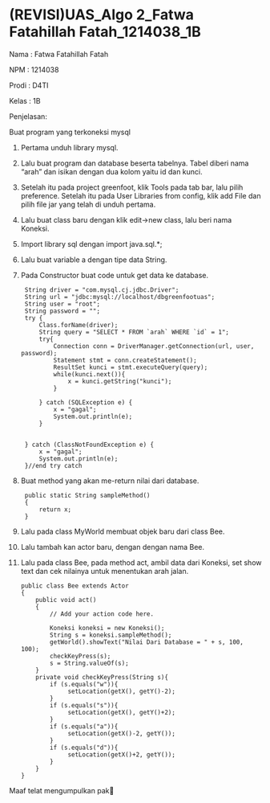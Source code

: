 # (REVISI)UAS_Algo 2_Fatwa Fatahillah Fatah_1214038_1B

Nama : Fatwa Fatahillah Fatah

NPM : 1214038

Prodi : D4TI 

Kelas : 1B

Penjelasan:

Buat program yang terkoneksi mysql
1. Pertama unduh library mysql.
2. Lalu buat program dan database beserta tabelnya. Tabel diberi nama “arah” dan isikan dengan dua kolom yaitu id dan kunci.
3. Setelah itu pada project greenfoot, klik Tools pada tab bar,  lalu pilih preference. Setelah itu pada User Libraries from config, klik add File dan pilih file jar yang telah di unduh pertama.
4. Lalu buat class baru dengan klik edit->new class, lalu beri nama Koneksi.
5. Import library sql dengan import java.sql.*;
6. Lalu buat variable a dengan tipe data String.
7. Pada Constructor buat code untuk get data ke database.

        String driver = "com.mysql.cj.jdbc.Driver";
        String url = "jdbc:mysql://localhost/dbgreenfootuas";
        String user = "root";
        String password = "";
        try {
            Class.forName(driver);
            String query = "SELECT * FROM `arah` WHERE `id` = 1";
            try{
                Connection conn = DriverManager.getConnection(url, user, password);
                Statement stmt = conn.createStatement();
                ResultSet kunci = stmt.executeQuery(query);
                while(kunci.next()){                   
                    x = kunci.getString("kunci");
                }  
                
            } catch (SQLException e) {
                x = "gagal";
                System.out.println(e);
            }
            

        } catch (ClassNotFoundException e) {
            x = "gagal";
            System.out.println(e);
        }//end try catch



8. Buat method yang akan me-return nilai dari database.
   
        public static String sampleMethod()
        {
            return x;
        }

9. Lalu pada class MyWorld membuat objek baru dari class Bee.

10. Lalu tambah kan actor baru, dengan dengan nama Bee.

11. Lalu pada class Bee, pada method act, ambil data dari Koneksi, set show text dan cek nilainya untuk menentukan arah jalan.

        public class Bee extends Actor
        {
            public void act()
            {
                // Add your action code here.

                Koneksi koneksi = new Koneksi();
                String s = koneksi.sampleMethod();
                getWorld().showText("Nilai Dari Database = " + s, 100, 100);
                checkKeyPress(s);
                s = String.valueOf(s);
            }
            private void checkKeyPress(String s){
                if (s.equals("w")){
                     setLocation(getX(), getY()-2);
                }
                if (s.equals("s")){
                     setLocation(getX(), getY()+2);
                }
                if (s.equals("a")){
                     setLocation(getX()-2, getY());
                }
                if (s.equals("d")){
                     setLocation(getX()+2, getY());
                }
            }
        }

Maaf telat mengumpulkan pak🙏

